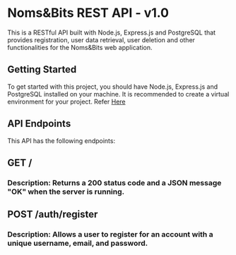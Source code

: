 # Noms&Bits REST API - v1.0
This is a RESTful API built with Node.js, Express.js and PostgreSQL that provides registration, user data retrieval, user deletion and other functionalities for the Noms&Bits web application.

## Getting Started
To get started with this project, you should have Node.js, Express.js and PostgreSQL installed on your machine. It is recommended to create a virtual environment for your project. Refer [Here](https://pypi.org/project/nodeenv/)

## API Endpoints
This API has the following endpoints:

## GET /
### Description: Returns a 200 status code and a JSON message "OK" when the server is running.

## POST /auth/register
### Description: Allows a user to register for an account with a unique username, email, and password.